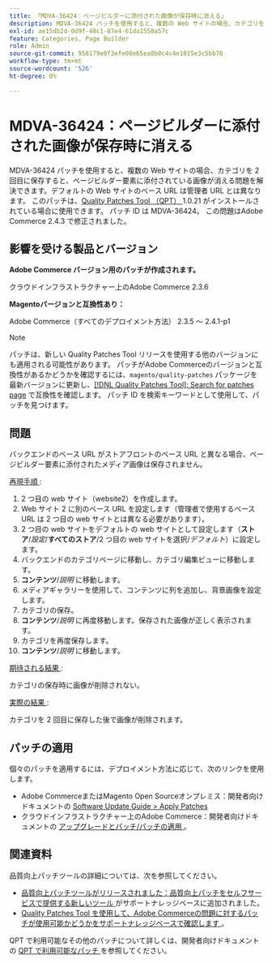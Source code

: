 ```yaml
---
title: 「MDVA-36424：ページビルダーに添付された画像が保存時に消える」
description: MDVA-36424 パッチを使用すると、複数の Web サイトの場合、カテゴリを 2 回目に保存すると、ページビルダー要素に添付されている画像が消える問題を解決できます。デフォルトの Web サイトのベース URL は管理者 URL とは異なります。 このパッチは、[Quality Patches Tool （QPT） ] （/help/announcements/adobe-commerce-announcements/magento-quality-patches-released-new-tool-to-self-serve-quality-patches.md） 1.0.21 がインストールされている場合に利用できます。 パッチ ID は MDVA-36424。 この問題はAdobe Commerce 2.4.3 で修正されました。
exl-id: ae15db2d-0d9f-48c1-87e4-61da1558a57c
feature: Categories, Page Builder
role: Admin
source-git-commit: 958179e0f3efe08e65ea8b0c4c4e1015e3c5bb76
workflow-type: tm+mt
source-wordcount: '526'
ht-degree: 0%

---
```


# MDVA-36424：ページビルダーに添付された画像が保存時に消える

MDVA-36424 パッチを使用すると、複数の Web サイトの場合、カテゴリを 2 回目に保存すると、ページビルダー要素に添付されている画像が消える問題を解決できます。デフォルトの Web サイトのベース URL は管理者 URL とは異なります。 このパッチは、[Quality Patches Tool （QPT） ](/help/announcements/adobe-commerce-announcements/magento-quality-patches-released-new-tool-to-self-serve-quality-patches.md)1.0.21 がインストールされている場合に使用できます。 パッチ ID は MDVA-36424。 この問題はAdobe Commerce 2.4.3 で修正されました。

## 影響を受ける製品とバージョン

**Adobe Commerce バージョン用のパッチが作成されます。**

クラウドインフラストラクチャー上のAdobe Commerce 2.3.6

**Magentoバージョンと互換性あり：**

Adobe Commerce（すべてのデプロイメント方法） 2.3.5 ～ 2.4.1-p1

>[!NOTE]
>
>パッチは、新しい Quality Patches Tool リリースを使用する他のバージョンにも適用される可能性があります。 パッチがAdobe Commerceのバージョンと互換性があるかどうかを確認するには、`magento/quality-patches` パッケージを最新バージョンに更新し、[[!DNL Quality Patches Tool]: Search for patches page](https://devdocs.magento.com/quality-patches/tool.html#patch-grid) で互換性を確認します。 パッチ ID を検索キーワードとして使用して、パッチを見つけます。

## 問題

バックエンドのベース URL がストアフロントのベース URL と異なる場合、ページビルダー要素に添付されたメディア画像は保存されません。

<u> 再現手順 </u>:

1. 2 つ目の web サイト（website2）を作成します。
1. Web サイト 2 に別のベース URL を設定します（管理者で使用するベース URL は 2 つ目の web サイトとは異なる必要があります）。
1. 2 つ目の web サイトをデフォルトの web サイトとして設定します（**ストア**/*設定*/**すべてのストア**/2 つ目の web サイトを選択/*デフォルト*）に設定します。
1. バックエンドのカテゴリページに移動し、カテゴリ編集ビューに移動します。
1. **コンテンツ**/*説明* に移動します。
1. メディアギャラリーを使用して、コンテンツに列を追加し、背景画像を設定します。
1. カテゴリの保存。
1. **コンテンツ**/*説明* に再度移動します。保存された画像が正しく表示されます。
1. カテゴリを再度保存します。
1. **コンテンツ**/*説明* に移動します。

<u> 期待される結果 </u>:

カテゴリの保存時に画像が削除されない。

<u> 実際の結果 </u>:

カテゴリを 2 回目に保存した後で画像が削除されます。

## パッチの適用

個々のパッチを適用するには、デプロイメント方法に応じて、次のリンクを使用します。

* Adobe CommerceまたはMagento Open Sourceオンプレミス：開発者向けドキュメントの [Software Update Guide > Apply Patches](https://devdocs.magento.com/guides/v2.4/comp-mgr/patching/mqp.html)
* クラウドインフラストラクチャー上のAdobe Commerce：開発者向けドキュメントの [ アップグレードとパッチ/パッチの適用 ](https://devdocs.magento.com/cloud/project/project-patch.html)。

## 関連資料

品質向上パッチツールの詳細については、次を参照してください。

* [ 品質向上パッチツールがリリースされました：品質向上パッチをセルフサービスで提供する新しいツール ](/help/announcements/adobe-commerce-announcements/magento-quality-patches-released-new-tool-to-self-serve-quality-patches.md) がサポートナレッジベースに追加されました。
* [Quality Patches Tool を使用して、Adobe Commerceの問題に対するパッチが使用可能かどうかをサポートナレッジベースで確認します ](/help/support-tools/patches-available-in-qpt-tool/check-patch-for-magento-issue-with-magento-quality-patches.md)。

QPT で利用可能なその他のパッチについて詳しくは、開発者向けドキュメントの [QPT で利用可能なパッチ ](https://devdocs.magento.com/quality-patches/tool.html#patch-grid) を参照してください。
